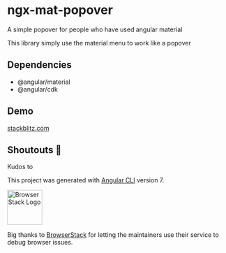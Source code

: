 # ngx-mat-popover

A simple popover for people who have used angular material

This library simply use the material menu to work like a popover

## Dependencies

- @angular/material
- @angular/cdk

## Demo

[stackblitz.com](https://stackblitz.com/github/maxisam/ngx-mat-popover)

## Shoutouts 🙏

Kudos to

This project was generated with [Angular CLI](https://github.com/angular/angular-cli) version 7.

<img src="https://www.browserstack.com/images/layout/browserstack-logo-600x315.png" height="80" title="BrowserStack Logo" alt="BrowserStack Logo" />

Big thanks to [BrowserStack](https://www.browserstack.com) for letting the maintainers use their service to debug browser issues.
